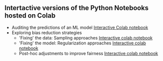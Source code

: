 ## Intertactive versions of the Python Notebooks hosted on Colab
  
  * Auditing the predictions of an ML model [Interactive Colab notebook](https://colab.research.google.com/github/dssg/fairness_tutorial/blob/master/notebooks/single_model_audit.ipynb)
  * Exploring bias reduction strategies
      + 'Fixing' the data: Sampling approaches [Interactive colab notebook](https://colab.research.google.com/github/dssg/fairness_tutorial/blob/master/notebooks/resampling.ipynb)
      + 'Fixing' the model: Regularization approaches [Interactive colab notebook](https://colab.research.google.com/github/dssg/fairness_tutorial/blob/master/notebooks/regularization.ipynb)
      + Post-hoc adjustments to improve fairness [Interactive colab notebook](https://colab.research.google.com/github/dssg/fairness_tutorial/blob/master/notebooks/equalizing_recall.ipynb)

